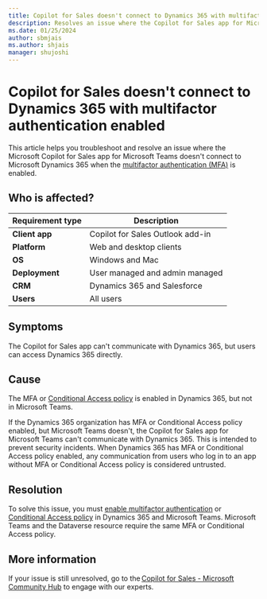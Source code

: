 ```yaml
---
title: Copilot for Sales doesn't connect to Dynamics 365 with multifactor authentication enabled
description: Resolves an issue where the Copilot for Sales app for Microsoft Teams doesn't connect to Dynamics 365 when multifactor authentication is enabled.
ms.date: 01/25/2024
author: sbmjais
ms.author: shjais
manager: shujoshi
---
```

# Copilot for Sales doesn't connect to Dynamics 365 with multifactor authentication enabled

This article helps you troubleshoot and resolve an issue where the Microsoft Copilot for Sales app for Microsoft Teams doesn't connect to Microsoft Dynamics 365 when the [multifactor authentication (MFA)](/microsoft-365/admin/security-and-compliance/multi-factor-authentication-microsoft-365) is enabled.

## Who is affected?

| Requirement type |Description  |
|---------|---------|
|**Client app**     |  Copilot for Sales Outlook add-in        |
|**Platform**     | Web and desktop clients         |
|**OS**     | Windows and Mac         |
|**Deployment**     | User managed and admin managed       |
|**CRM**     | Dynamics 365 and Salesforce        |
|**Users**     | All users   |

## Symptoms

The Copilot for Sales app can't communicate with Dynamics 365, but users can access Dynamics 365 directly.

## Cause

The MFA or [Conditional Access policy](/entra/identity/conditional-access/concept-conditional-access-cloud-apps) is enabled in Dynamics 365, but not in Microsoft Teams.

If the Dynamics 365 organization has MFA or Conditional Access policy enabled, but Microsoft Teams doesn't, the Copilot for Sales app for Microsoft Teams can't communicate with Dynamics 365. This is intended to prevent security incidents. When Dynamics 365 has MFA or Conditional Access policy enabled, any communication from users who log in to an app without MFA or Conditional Access policy is considered untrusted.

## Resolution

To solve this issue, you must [enable multifactor authentication](/microsoft-365/admin/security-and-compliance/set-up-multi-factor-authentication?view=o365-worldwide&preserve-view=true) or [Conditional Access policy](/entra/identity/conditional-access/concept-conditional-access-cloud-apps) in Dynamics 365 and Microsoft Teams. Microsoft Teams and the Dataverse resource require the same MFA or Conditional Access policy.

## More information

If your issue is still unresolved, go to the [Copilot for Sales - Microsoft Community Hub](https://techcommunity.microsoft.com/t5/viva-sales/bd-p/VivaSales) to engage with our experts.
